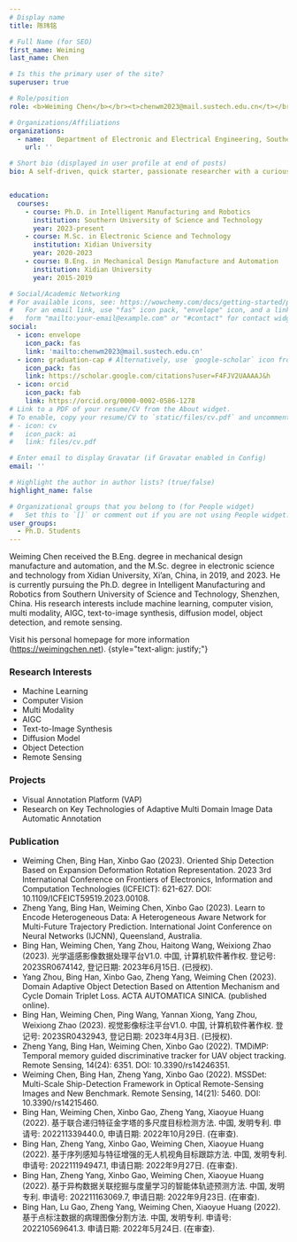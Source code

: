 ```yaml
---
# Display name
title: 陈玮铭

# Full Name (for SEO)
first_name: Weiming
last_name: Chen

# Is this the primary user of the site?
superuser: true

# Role/position
role: <b>Weiming Chen</b></br><t>chenwm2023@mail.sustech.edu.cn</t></br>

# Organizations/Affiliations
organizations:
  - name:   Department of Electronic and Electrical Engineering, Southern University of Science and Technology
    url: ''

# Short bio (displayed in user profile at end of posts)
bio: A self-driven, quick starter, passionate researcher with a curious mind who enjoys solving complex and challenging real-world computer vision problems. My research interests include machine learning, computer vision, multi modality, AIGC, text-to-image synthesis, diffusion model, object detection, and remote sensing.


education:
  courses:
    - course: Ph.D. in Intelligent Manufacturing and Robotics
      institution: Southern University of Science and Technology
      year: 2023-present
    - course: M.Sc. in Electronic Science and Technology
      institution: Xidian University
      year: 2020-2023
    - course: B.Eng. in Mechanical Design Manufacture and Automation
      institution: Xidian University
      year: 2015-2019

# Social/Academic Networking
# For available icons, see: https://wowchemy.com/docs/getting-started/page-builder/#icons
#   For an email link, use "fas" icon pack, "envelope" icon, and a link in the
#   form "mailto:your-email@example.com" or "#contact" for contact widget.
social:
  - icon: envelope
    icon_pack: fas
    link: 'mailto:chenwm2023@mail.sustech.edu.cn'
  - icon: graduation-cap # Alternatively, use `google-scholar` icon from `ai` icon pack
    icon_pack: fas
    link: https://scholar.google.com/citations?user=F4FJV2UAAAAJ&h
  - icon: orcid
    icon_pack: fab
    link: https://orcid.org/0000-0002-0586-1278
# Link to a PDF of your resume/CV from the About widget.
# To enable, copy your resume/CV to `static/files/cv.pdf` and uncomment the lines below.
# - icon: cv
#   icon_pack: ai
#   link: files/cv.pdf

# Enter email to display Gravatar (if Gravatar enabled in Config)
email: ''

# Highlight the author in author lists? (true/false)
highlight_name: false

# Organizational groups that you belong to (for People widget)
#   Set this to `[]` or comment out if you are not using People widget.
user_groups:
  - Ph.D. Students
---
```

Weiming Chen received the B.Eng. degree in mechanical design manufacture and automation, and the M.Sc. degree in electronic science and technology from Xidian University, Xi’an, China, in 2019, and 2023. He is currently pursuing the Ph.D. degree in Intelligent Manufacturing and Robotics from Southern University of Science and Technology, Shenzhen, China. His research interests include machine learning, computer vision, multi modality, AIGC, text-to-image synthesis, diffusion model, object detection, and remote sensing.

Visit his personal homepage for more information (https://weimingchen.net).
{style="text-align: justify;"}


### **Research Interests**
* Machine Learning
* Computer Vision
* Multi Modality
* AIGC
* Text-to-Image Synthesis
* Diffusion Model
* Object Detection
* Remote Sensing

### **Projects**
* Visual Annotation Platform (VAP)
* Research on Key Technologies of Adaptive Multi Domain Image Data Automatic Annotation

### **Publication**
*	Weiming Chen, Bing Han, Xinbo Gao (2023). Oriented Ship Detection Based on Expansion Deformation Rotation Representation. 2023 3rd International Conference on Frontiers of Electronics, Information and Computation Technologies (ICFEICT): 621-627. DOI: 10.1109/ICFEICT59519.2023.00108.
* Zheng Yang, Bing Han, Weiming Chen, Xinbo Gao (2023). Learn to Encode Heterogeneous Data: A Heterogeneous Aware Network for Multi-Future Trajectory Prediction. International Joint Conference on Neural Networks (IJCNN), Queensland, Australia.
* Bing Han, Weiming Chen, Yang Zhou, Haitong Wang, Weixiong Zhao (2023). 光学遥感影像数据处理平台V1.0. 中国, 计算机软件著作权. 登记号: 2023SR0674142, 登记日期: 2023年6月15日. (已授权).
* Yang Zhou, Bing Han, Xinbo Gao, Zheng Yang, Weiming Chen (2023). Domain Adaptive Object Detection Based on Attention Mechanism and Cycle Domain Triplet Loss. ACTA AUTOMATICA SINICA. (published online).
* Bing Han, Weiming Chen, Ping Wang, Yannan Xiong, Yang Zhou, Weixiong Zhao (2023). 视觉影像标注平台V1.0. 中国, 计算机软件著作权. 登记号: 2023SR0432943, 登记日期: 2023年4月3日. (已授权).
* Zheng Yang, Bing Han, Weiming Chen, Xinbo Gao (2022). TMDiMP: Temporal memory guided discriminative tracker for UAV object tracking. Remote Sensing, 14(24): 6351. DOI: 10.3390/rs14246351.
* Weiming Chen, Bing Han, Zheng Yang, Xinbo Gao (2022). MSSDet: Multi-Scale Ship-Detection Framework in Optical Remote-Sensing Images and New Benchmark. Remote Sensing, 14(21): 5460. DOI: 10.3390/rs14215460.
* Bing Han, Weiming Chen, Xinbo Gao, Zheng Yang, Xiaoyue Huang (2022). 基于联合递归特征金字塔的多尺度目标检测方法. 中国, 发明专利. 申请号: 202211339440.0, 申请日期: 2022年10月29日. (在审查).
* Bing Han, Zheng Yang, Xinbo Gao, Weiming Chen, Xiaoyue Huang (2022). 基于序列感知与特征增强的无人机视角目标跟踪方法. 中国, 发明专利. 申请号: 202211194947.1, 申请日期: 2022年9月27日. (在审查).
*  Bing Han, Zheng Yang, Xinbo Gao, Weiming Chen, Xiaoyue Huang (2022). 基于异构数据关联挖掘与度量学习的智能体轨迹预测方法. 中国, 发明专利. 申请号: 202211163069.7, 申请日期: 2022年9月23日. (在审查).
* Bing Han, Lu Gao, Zheng Yang, Weiming Chen, Xiaoyue Huang (2022). 基于点标注数据的病理图像分割方法. 中国, 发明专利. 申请号: 202210569641.3. 申请日期: 2022年5月24日. (在审查).